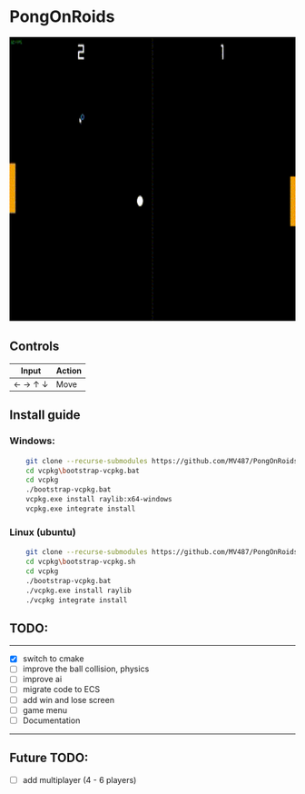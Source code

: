 # PongOnRoids
<p align="center">
    <img src="https://github.com/MV487/PongOnRoids/blob/master/assets/Untitled%20video.gif" alt="GIF" width="800" height="500"  />
</p>

## Controls

| Input                        | Action                |
|-------------------------------|----------------------|
| ←  → ↑ ↓           | Move                           |

## Install guide

### Windows:
```bash
    git clone --recurse-submodules https://github.com/MV487/PongOnRoids.git
    cd vcpkg\bootstrap-vcpkg.bat
    cd vcpkg
    ./bootstrap-vcpkg.bat
    vcpkg.exe install raylib:x64-windows
    vcpkg.exe integrate install
```
### Linux (ubuntu)
```bash
    git clone --recurse-submodules https://github.com/MV487/PongOnRoids.git
    cd vcpkg\bootstrap-vcpkg.sh
    cd vcpkg
    ./bootstrap-vcpkg.bat
    ./vcpkg.exe install raylib
    ./vcpkg integrate install
```
## TODO:
---
- [x] switch to cmake
- [ ] improve the ball collision, physics
- [ ] improve ai
- [ ] migrate code to ECS
- [ ] add win and lose screen
- [ ] game menu
- [ ] Documentation

---
## Future TODO:
- [ ] add multiplayer (4 - 6 players)
